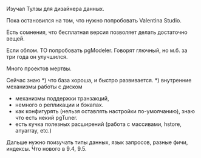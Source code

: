 Изучал Тулзы для дизайнера данных.

Пока остановился на том, что нужно попробовать Valentina
Studio.

Есть сомнения, что бесплатная версия позволяет делать достаточно вещей.

Если облом. ТО попробовать pgModeler.
Говорят глючный, но м.б. за три года он улучшился.

Много проектов мертвы.


Сейчас знаю
*) что база хороша, и быстро развивается.
*) внутренние механизмы работы с диском
* механизмы поддержки транзакций, 
* немного о репликации и бэкапах.
* как конфигурять (нельзя оставлять настройки по-умолчанию),
знаю что есть некий pgTuner.
* есть кучка полезных расширений (работа с массивами, hstore, anyarray, etc.)


Дальше нужно поизучать типы данных,
язык запросов, разные фичи, индексы.
Что нового в 9.4, 9.5.








